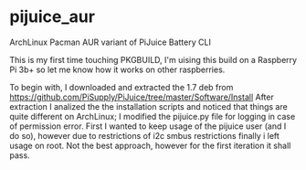 # pijuice_aur
ArchLinux Pacman AUR variant of PiJuice Battery CLI

This is my first time touching PKGBUILD,
I'm uising this build on a Raspberry Pi 3b+
so let me know how it works on other raspberries.

To begin with, I downloaded and extracted the 1.7 deb from https://github.com/PiSupply/PiJuice/tree/master/Software/Install
After extraction I analized the the installation scripts and noticed that things are quite different on ArchLinux;
I modified the pijuice.py file for logging in case of permission error.
First I wanted to keep usage of the pijuice user (and I do so), however due to restrictions of i2c smbus restrictions finally i left usage on root.
Not the best approach, however for the first iteration it shall pass.

